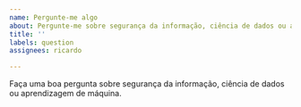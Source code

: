 ```yaml
---
name: Pergunte-me algo
about: Pergunte-me sobre segurança da informação, ciência de dados ou aprendizagem de máquina.
title: ''
labels: question
assignees: ricardo

---
```


Faça uma boa pergunta sobre segurança da informação, ciência de dados ou aprendizagem de máquina.
